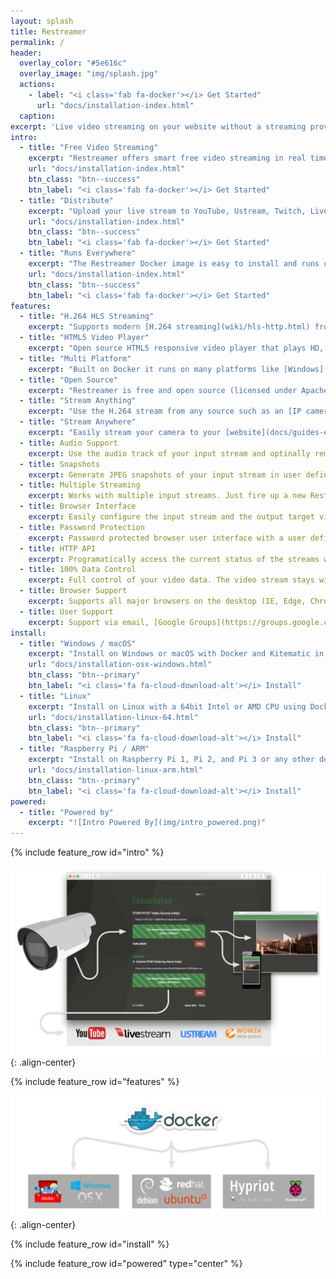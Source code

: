 ```yaml
---
layout: splash
title: Restreamer
permalink: /
header:
  overlay_color: "#5e616c"
  overlay_image: "img/splash.jpg"
  actions:
    - label: "<i class='fab fa-docker'></i> Get Started"
      url: "docs/installation-index.html"
  caption: 
excerpt: 'Live video streaming on your website without a streaming provider.<br /> <small><a href="https://github.com/datarhei/restreamer/releases/tag/v0.1.0">Latest release v0.1.0</a></small><br /><br /> {::nomarkdown}<iframe style="display: inline-block;" src="https://ghbtns.com/github-btn.html?user=datarhei&repo=restreamer&type=star&count=true&size=large" frameborder="0" scrolling="0" width="160px" height="30px"></iframe> <iframe style="display: inline-block;" src="https://ghbtns.com/github-btn.html?user=datarhei&repo=restreamer&type=fork&count=true&size=large" frameborder="0" scrolling="0" width="158px" height="30px"></iframe>{:/nomarkdown}'
intro:
  - title: "Free Video Streaming"
    excerpt: "Restreamer offers smart free video streaming in real time. Stream H.264 video of IP cameras live to your website."
    url: "docs/installation-index.html"
    btn_class: "btn--success"
    btn_label: "<i class='fab fa-docker'></i> Get Started"
  - title: "Distribute"
    excerpt: "Upload your live stream to YouTube, Ustream, Twitch, Livestream.com or any other streaming solutions like Wowza."
    url: "docs/installation-index.html"
    btn_class: "btn--success"
    btn_label: "<i class='fab fa-docker'></i> Get Started"
  - title: "Runs Everywhere"
    excerpt: "The Restreamer Docker image is easy to install and runs on Linux, macOS and Windows, as well as on Raspberry Pi and others."
    url: "docs/installation-index.html"
    btn_class: "btn--success"
    btn_label: "<i class='fab fa-docker'></i> Get Started"
features:
  - title: "H.264 HLS Streaming"
    excerpt: "Supports modern [H.264 streaming](wiki/hls-http.html) from the input than runs natively in your browser without requiring Flash or any other plugins."
  - title: "HTML5 Video Player"
    excerpt: "Open source HTML5 responsive video player that plays HD, Full-HD, and 4K video with audio in fullscreen."
  - title: "Multi Platform"
    excerpt: "Built on Docker it runs on many platforms like [Windows](docs/installation-osx-windows.html), [macOS](docs/installation-osx-windows.html), [Linux](docs/installation-linux-64.html), [Raspberry Pi](docs/installation-linux-arm.html) 1/2/3/Zero, and more."
  - title: "Open Source"
    excerpt: "Restreamer is free and open source (licensed under Apache 2.0), so you can use it for any purpose, private or commercial."
  - title: "Stream Anything"
    excerpt: "Use the H.264 stream from any source such as an [IP cameras](docs/guides-ipcam-rtsp.html), [USB cameras](docs/guides-usb-camera.html), [RaspiCam](docs/guides-raspicam.html), or any H.264 encoder."
  - title: "Stream Anywhere"
    excerpt: "Easily stream your camera to your [website](docs/guides-embedding.html), [YouTube](docs/guides-youtube.html), Facebook, twitch.tv, Periscope, Vimeo, [Wowza](docs/guides-wowza.html), AMS, Red5, and more"
  - title: Audio Support
    excerpt: Use the audio track of your input stream and optinally remove, add silence, or convert it to AAC or MP3. [Read more](docs/references-environment-vars.html#rs_audio).
  - title: Snapshots
    excerpt: Generate JPEG snapshots of your input stream in user defined intervals. [Read more](docs/references-environment-vars.html#rs_snapshot_interval). 
  - title: Multiple Streaming
    excerpt: Works with multiple input streams. Just fire up a new Restreamer instance for each input stream.
  - title: Browser Interface
    excerpt: Easily configure the input stream and the output target via an user interface in your browser.
  - title: Password Protection
    excerpt: Password protected browser user interface with a user defined username and password. [Read more](docs/references-environment-vars.html#rs_username).
  - title: HTTP API
    excerpt: Programatically access the current status of the streams with a JSON HTTP API. [Read more](docs/references-http-api.html).
  - title: 100% Data Control
    excerpt: Full control of your video data. The video stream stays with you. [Read more](docs/guides-external-rtmp.html).
  - title: Browser Support
    excerpt: Supports all major browsers on the desktop (IE, Edge, Chrome, Firefox, Safari) as well as on mobile platforms (iPhone, iPad, Android) and game consoles (WiiU, PS4).
  - title: User Support
    excerpt: Support via email, [Google Groups](https://groups.google.com/forum/#!forum/datarhei), [GitHub](https://github.com/datarhei/restreamer/issues), and the [wiki](wiki/index.html).
install:
  - title: "Windows / macOS"
    excerpt: "Install on Windows or macOS with Docker and Kitematic in just a few clicks."
    url: "docs/installation-osx-windows.html"
    btn_class: "btn--primary"
    btn_label: "<i class='fa fa-cloud-download-alt'></i> Install"
  - title: "Linux"
    excerpt: "Install on Linux with a 64bit Intel or AMD CPU using Docker."
    url: "docs/installation-linux-64.html"
    btn_class: "btn--primary"
    btn_label: "<i class='fa fa-cloud-download-alt'></i> Install"
  - title: "Raspberry Pi / ARM"
    excerpt: "Install on Raspberry Pi 1, Pi 2, and Pi 3 or any other device with an ARMv6, ARMv7, or ARMv8 CPU."
    url: "docs/installation-linux-arm.html"
    btn_class: "btn--primary"
    btn_label: "<i class='fa fa-cloud-download-alt'></i> Install"
powered:
  - title: "Powered by"
    excerpt: "![Intro Powered By](img/intro_powered.png)"
---
```


{% include feature_row id="intro" %}

![Intro Banner](img/intro_banner.png){: .align-center}

{% include feature_row id="features" %}

![Intro Docker](img/intro_docker.png){: .align-center}

{% include feature_row id="install" %}

{% include feature_row id="powered" type="center" %}
